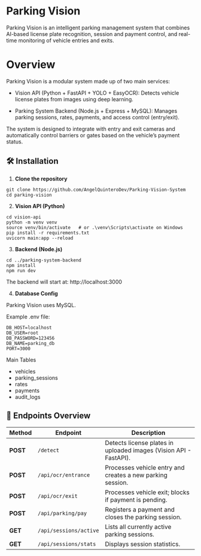 # Parking Vision

Parking Vision is an intelligent parking management system that combines AI-based license plate recognition, session and payment control, and real-time monitoring of vehicle entries and exits.

# Overview
Parking Vision is a modular system made up of two main services:

*  Vision API (Python + FastAPI + YOLO + EasyOCR): Detects vehicle license plates from images using deep learning.

* Parking System Backend (Node.js + Express + MySQL): Manages parking sessions, rates, payments, and access control (entry/exit).

The system is designed to integrate with entry and exit cameras and automatically control barriers or gates based on the vehicle’s payment status.

 ## 🛠 Installation

1. **Clone the repository**

```
git clone https://github.com/AngelQuinteroDev/Parking-Vision-System
cd parking-vision
```
2. **Vision API (Python)**
```
cd vision-api
python -m venv venv
source venv/bin/activate   # or .\venv\Scripts\activate on Windows
pip install -r requirements.txt
uvicorn main:app --reload
```
3. **Backend (Node.js)**

```
cd ../parking-system-backend
npm install
npm run dev
```
The backend will start at:
http://localhost:3000

4. **Database Config**

Parking Vision uses MySQL.

Example .env file:

```
DB_HOST=localhost
DB_USER=root
DB_PASSWORD=123456
DB_NAME=parking_db
PORT=3000
```
Main Tables

+ vehicles
+ parking_sessions
+ rates
+ payments
+ audit_logs


## 🔗 Endpoints Overview

| Method | Endpoint | Description |
|--------|-----------|-------------|
| **POST** | `/detect` | Detects license plates in uploaded images (Vision API - FastAPI). |
| **POST** | `/api/ocr/entrance` | Processes vehicle entry and creates a new parking session. |
| **POST** | `/api/ocr/exit` | Processes vehicle exit; blocks if payment is pending. |
| **POST** | `/api/parking/pay` | Registers a payment and closes the parking session. |
| **GET**  | `/api/sessions/active` | Lists all currently active parking sessions. |
| **GET**  | `/api/sessions/stats` | Displays session statistics. |

